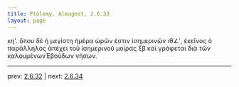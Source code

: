 ```yaml
---
title: Ptolemy, Almagest, 2.6.33
layout: page
---
```


κηʹ. ὅπου δὲ ἡ μεγίστη ἡμέρα ὡρῶν ἐστιν ἰσημερινῶν ιθ∠ʹ, ἐκεῖνος ὁ παράλληλος ἀπέχει τοῦ ἰσημερινοῦ μοίρας ξβ καὶ γράφεται διὰ τῶν καλουμένωνἘβούδων νήσων.

---

prev: [2.6.32](../2.6.32/) | next: [2.6.34](../2.6.34/)

